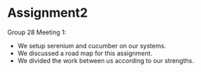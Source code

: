 # Assignment2
Group 28
Meeting 1: 
  - We setup serenium and cucumber on our systems.
  - We discussed a road map for this assignment.
  - We divided the work between us according to our strengths.
